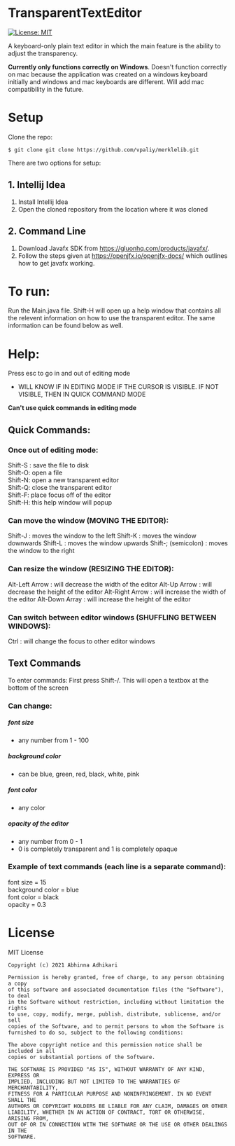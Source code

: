 # TransparentTextEditor
[![License: MIT](https://img.shields.io/badge/License-MIT-yellow.svg)](https://opensource.org/licenses/MIT)

A keyboard-only plain text editor in which the main feature is the ability to adjust the transparency. 

**Currently only functions correctly on Windows**. Doesn't function correctly on mac because the application was created on a windows keyboard initially and windows and mac keyboards are different. Will add mac compatibility in the future.

# Setup

Clone the repo:
```
$ git clone git clone https://github.com/vpaliy/merklelib.git
```

There are two options for setup:

## 1. Intellij Idea

1) Install Intellij Idea
2) Open the cloned repository from the location where it was cloned


## 2. Command Line

1) Download Javafx SDK from https://gluonhq.com/products/javafx/.
2) Follow the steps given at https://openjfx.io/openjfx-docs/ which outlines how to get javafx working.

# To run:
Run the Main.java file. Shift-H will open up a help window that contains all the relevent information on how to use the transparent editor. The same information can be found below as well.

# Help:
Press esc to go in and out of editing mode
 - WILL KNOW IF IN EDITING MODE IF THE CURSOR IS VISIBLE. IF NOT VISIBLE, THEN IN QUICK COMMAND MODE

**Can't use quick commands in editing mode**

## Quick Commands:
### Once out of editing mode:
Shift-S : save the file to disk\
Shift-O: open a file\
Shift-N: open a new transparent editor\
Shift-Q: close the transparent editor\
Shift-F: place focus off of the editor\
Shift-H: this help window will popup

### Can move the window (MOVING THE EDITOR):
Shift-J : moves the window to the left
Shift-K : moves the window downwards
Shift-L : moves the window upwards
Shift-; (semicolon) : moves the window to the right

### Can resize the window (RESIZING THE EDITOR):
Alt-Left Arrow : will decrease the width of the editor
Alt-Up Arrow : will decrease the height of the editor
Alt-Right Arrow : will increase the width of the editor
Alt-Down Array : will increase the height of the editor

### Can switch between editor windows (SHUFFLING BETWEEN WINDOWS):
Ctrl : will change the focus to other editor windows

## Text Commands
To enter commands:
First press Shift-/. This will open a textbox at the bottom of the screen

### Can change:
##### font size
 - any number from 1 - 100 

##### background color
 - can be blue, green, red, black, white, pink 

##### font color 
 - any color

##### opacity of the editor
- any number from 0 - 1
 - 0 is completely transparent and 1 is completely opaque

### Example of text commands (each line is a separate command):
font size = 15\
background color = blue\
font color = black\
opacity = 0.3 

# License
MIT License
```
Copyright (c) 2021 Abhinna Adhikari

Permission is hereby granted, free of charge, to any person obtaining a copy
of this software and associated documentation files (the "Software"), to deal
in the Software without restriction, including without limitation the rights
to use, copy, modify, merge, publish, distribute, sublicense, and/or sell
copies of the Software, and to permit persons to whom the Software is
furnished to do so, subject to the following conditions:

The above copyright notice and this permission notice shall be included in all
copies or substantial portions of the Software.

THE SOFTWARE IS PROVIDED "AS IS", WITHOUT WARRANTY OF ANY KIND, EXPRESS OR
IMPLIED, INCLUDING BUT NOT LIMITED TO THE WARRANTIES OF MERCHANTABILITY,
FITNESS FOR A PARTICULAR PURPOSE AND NONINFRINGEMENT. IN NO EVENT SHALL THE
AUTHORS OR COPYRIGHT HOLDERS BE LIABLE FOR ANY CLAIM, DAMAGES OR OTHER
LIABILITY, WHETHER IN AN ACTION OF CONTRACT, TORT OR OTHERWISE, ARISING FROM,
OUT OF OR IN CONNECTION WITH THE SOFTWARE OR THE USE OR OTHER DEALINGS IN THE
SOFTWARE.
```
